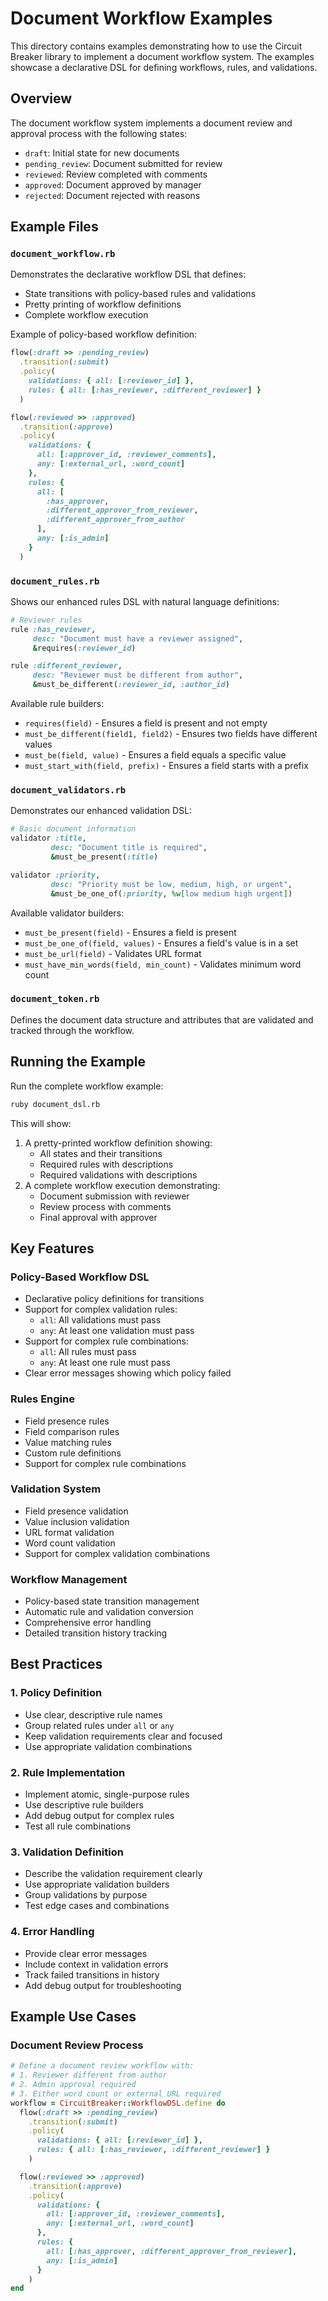 # Document Workflow Examples

This directory contains examples demonstrating how to use the Circuit Breaker library to implement a document workflow system. The examples showcase a declarative DSL for defining workflows, rules, and validations.

## Overview

The document workflow system implements a document review and approval process with the following states:
- `draft`: Initial state for new documents
- `pending_review`: Document submitted for review
- `reviewed`: Review completed with comments
- `approved`: Document approved by manager
- `rejected`: Document rejected with reasons

## Example Files

### `document_workflow.rb`
Demonstrates the declarative workflow DSL that defines:
- State transitions with policy-based rules and validations
- Pretty printing of workflow definitions
- Complete workflow execution

Example of policy-based workflow definition:
```ruby
flow(:draft >> :pending_review)
  .transition(:submit)
  .policy(
    validations: { all: [:reviewer_id] },
    rules: { all: [:has_reviewer, :different_reviewer] }
  )

flow(:reviewed >> :approved)
  .transition(:approve)
  .policy(
    validations: {
      all: [:approver_id, :reviewer_comments],
      any: [:external_url, :word_count]
    },
    rules: {
      all: [
        :has_approver,
        :different_approver_from_reviewer,
        :different_approver_from_author
      ],
      any: [:is_admin]
    }
  )
```

### `document_rules.rb`
Shows our enhanced rules DSL with natural language definitions:
```ruby
# Reviewer rules
rule :has_reviewer,
     desc: "Document must have a reviewer assigned",
     &requires(:reviewer_id)

rule :different_reviewer,
     desc: "Reviewer must be different from author",
     &must_be_different(:reviewer_id, :author_id)
```

Available rule builders:
- `requires(field)` - Ensures a field is present and not empty
- `must_be_different(field1, field2)` - Ensures two fields have different values
- `must_be(field, value)` - Ensures a field equals a specific value
- `must_start_with(field, prefix)` - Ensures a field starts with a prefix

### `document_validators.rb`
Demonstrates our enhanced validation DSL:
```ruby
# Basic document information
validator :title,
         desc: "Document title is required",
         &must_be_present(:title)

validator :priority,
         desc: "Priority must be low, medium, high, or urgent",
         &must_be_one_of(:priority, %w[low medium high urgent])
```

Available validator builders:
- `must_be_present(field)` - Ensures a field is present
- `must_be_one_of(field, values)` - Ensures a field's value is in a set
- `must_be_url(field)` - Validates URL format
- `must_have_min_words(field, min_count)` - Validates minimum word count

### `document_token.rb`
Defines the document data structure and attributes that are validated and tracked through the workflow.

## Running the Example

Run the complete workflow example:
```bash
ruby document_dsl.rb
```

This will show:
1. A pretty-printed workflow definition showing:
   - All states and their transitions
   - Required rules with descriptions
   - Required validations with descriptions
2. A complete workflow execution demonstrating:
   - Document submission with reviewer
   - Review process with comments
   - Final approval with approver

## Key Features

### Policy-Based Workflow DSL
- Declarative policy definitions for transitions
- Support for complex validation rules:
  - `all`: All validations must pass
  - `any`: At least one validation must pass
- Support for complex rule combinations:
  - `all`: All rules must pass
  - `any`: At least one rule must pass
- Clear error messages showing which policy failed

### Rules Engine
- Field presence rules
- Field comparison rules
- Value matching rules
- Custom rule definitions
- Support for complex rule combinations

### Validation System
- Field presence validation
- Value inclusion validation
- URL format validation
- Word count validation
- Support for complex validation combinations

### Workflow Management
- Policy-based state transition management
- Automatic rule and validation conversion
- Comprehensive error handling
- Detailed transition history tracking

## Best Practices

### 1. Policy Definition
- Use clear, descriptive rule names
- Group related rules under `all` or `any`
- Keep validation requirements clear and focused
- Use appropriate validation combinations

### 2. Rule Implementation
- Implement atomic, single-purpose rules
- Use descriptive rule builders
- Add debug output for complex rules
- Test all rule combinations

### 3. Validation Definition
- Describe the validation requirement clearly
- Use appropriate validation builders
- Group validations by purpose
- Test edge cases and combinations

### 4. Error Handling
- Provide clear error messages
- Include context in validation errors
- Track failed transitions in history
- Add debug output for troubleshooting

## Example Use Cases

### Document Review Process
```ruby
# Define a document review workflow with:
# 1. Reviewer different from author
# 2. Admin approval required
# 3. Either word count or external URL required
workflow = CircuitBreaker::WorkflowDSL.define do
  flow(:draft >> :pending_review)
    .transition(:submit)
    .policy(
      validations: { all: [:reviewer_id] },
      rules: { all: [:has_reviewer, :different_reviewer] }
    )

  flow(:reviewed >> :approved)
    .transition(:approve)
    .policy(
      validations: {
        all: [:approver_id, :reviewer_comments],
        any: [:external_url, :word_count]
      },
      rules: {
        all: [:has_approver, :different_approver_from_reviewer],
        any: [:is_admin]
      }
    )
end
```
